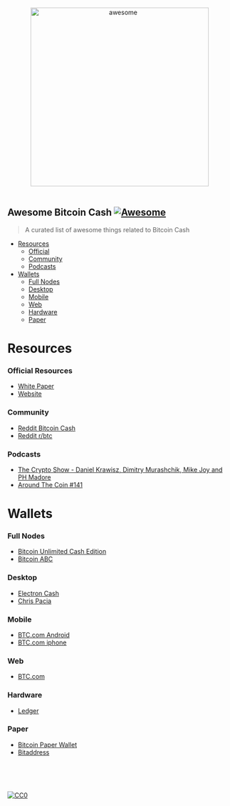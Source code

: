 <p align="center">
  <br>
  <img width="400" src="https://rawgit.com/dsmurrell/awesome-bitcoin-cash/master/logo.png" alt="awesome">
  <br>
  <br>
</p>

## Awesome Bitcoin Cash [![Awesome](https://cdn.rawgit.com/sindresorhus/awesome/d7305f38d29fed78fa85652e3a63e154dd8e8829/media/badge.svg)](https://github.com/sindresorhus/awesome)

> A curated list of awesome things related to Bitcoin Cash

- [Resources](#resources)
  - [Official](#official-resources)
  - [Community](#community)
  - [Podcasts](#podcasts)
- [Wallets](#wallets)
  - [Full Nodes](#full-nodes)
  - [Desktop](#desktop-wallets)
  - [Mobile](#mobile-wallets)
  - [Web](#web-wallets)
  - [Hardware](#hardware-wallets)
  - [Paper](#paper-wallets)

# Resources

### Official Resources

- [White Paper](https://www.bitcoin.com/bitcoin.pdf)
- [Website](https://www.bitcoincash.org/)

### Community

- [Reddit Bitcoin Cash](https://www.reddit.com/r/Bitcoincash/)
- [Reddit r/btc](https://www.reddit.com/r/btc/)

### Podcasts

- [The Crypto Show - Daniel Krawisz, Dimitry Murashchik, Mike Joy and PH Madore](https://letstalkbitcoin.com/blog/post/the-crypto-show-daniel-krawisz-dimitry-murashchik-mike-joy-and-ph-madore)
- [Around The Coin #141](https://soundcloud.com/aroundthecoin/fintech-podcast-episode-141-bitcoin-classic-versus-bitcoin-cash-the-fork-ahead)

# Wallets

### Full Nodes

- [Bitcoin Unlimited Cash Edition](https://www.bitcoinunlimited.info)
- [Bitcoin ABC](https://www.bitcoinabc.org)

### Desktop

- [Electron Cash](https://www.electroncash.org)
- [Chris Pacia](https://github.com/cpacia/BitcoinCash-Wallet/releases)

### Mobile

- [BTC.com Android](https://play.google.com/store/apps/details?id=com.blocktrail.mywallet)
- [BTC.com iphone](https://itunes.apple.com/us/app/btc-com-bitcoin-wallet/id1019614423)

### Web

- [BTC.com](https://bcc-wallet.btc.com)

### Hardware

- [Ledger](https://www.ledgerwallet.com)

### Paper

- [Bitcoin Paper Wallet](https://bitcoinpaperwallet.com)
- [Bitaddress](https://www.bitaddress.org)

<br/>
<br/>
<br/>

[![CC0](https://i.creativecommons.org/p/zero/1.0/88x31.png)](https://creativecommons.org/publicdomain/zero/1.0/)
